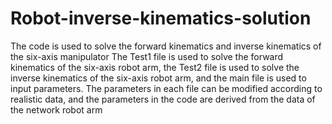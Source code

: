 # Robot-inverse-kinematics-solution
The code is used to solve the forward kinematics and inverse kinematics of the six-axis manipulator
The Test1 file is used to solve the forward kinematics of the six-axis robot arm, the Test2 file is used to solve the inverse kinematics of the six-axis robot arm, and the main file is used to input parameters. The parameters in each file can be modified according to realistic data, and the parameters in the code are derived from the data of the network robot arm
